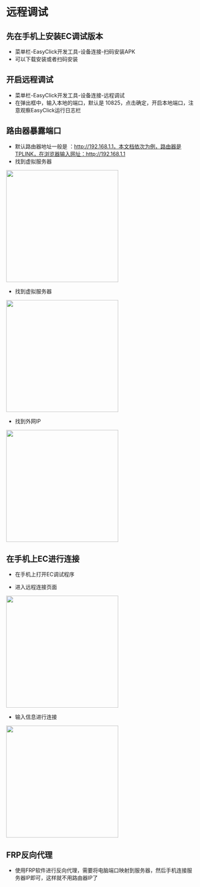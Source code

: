 
# 远程调试

## 先在手机上安装EC调试版本

- 菜单栏-EasyClick开发工具-设备连接-扫码安装APK
- 可以下载安装或者扫码安装

## 开启远程调试
- 菜单栏-EasyClick开发工具-设备连接-远程调试
- 在弹出框中，输入本地的端口，默认是 10825，点击确定，开启本地端口，注意观察EasyClick运行日志栏

## 路由器暴露端口

- 默认路由器地址一般是 ：http://192.168.1.1，本文档依次为例，路由器是TPLINK，在浏览器输入网址：http://192.168.1.1
- 找到虚拟服务器

<img src='/zh-cn/images/remote_1.png' width='300' >

- 找到虚拟服务器

<img src='/zh-cn/images/remote_2.png' width='300' >

- 找到外网IP

<img src='/zh-cn/images/remote_3.png' width='300' >

## 在手机上EC进行连接
- 在手机上打开EC调试程序

- 进入远程连接页面 

<img src='/zh-cn/images/remote_5.png' width='300' >



- 输入信息进行连接 

<img src='/zh-cn/images/remote_6.png' width='300' >


## FRP反向代理
- 使用FRP软件进行反向代理，需要将电脑端口映射到服务器，然后手机连接服务器IP即可，这样就不用路由器IP了